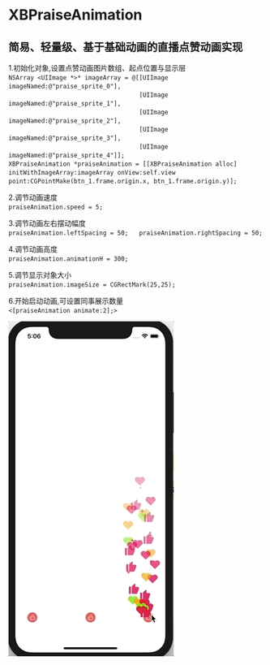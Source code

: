# XBPraiseAnimation
## 简易、轻量级、基于基础动画的直播点赞动画实现  

1.初始化对象,设置点赞动画图片数组、起点位置与显示层  
`NSArray <UIImage *>* imageArray = @[[UIImage imageNamed:@"praise_sprite_0"],`  
`                                    [UIImage imageNamed:@"praise_sprite_1"],`  
`                                    [UIImage imageNamed:@"praise_sprite_2"],`  
`                                    [UIImage imageNamed:@"praise_sprite_3"],`  
`                                    [UIImage imageNamed:@"praise_sprite_4"]];`    
`XBPraiseAnimation *praiseAnimation = [[XBPraiseAnimation alloc] initWithImageArray:imageArray onView:self.view point:CGPointMake(btn_1.frame.origin.x, btn_1.frame.origin.y)];`  

2.调节动画速度  
`praiseAnimation.speed = 5;`   

3.调节动画左右摆动幅度  
`praiseAnimation.leftSpacing = 50;  
praiseAnimation.rightSpacing = 50;`  

4.调节动画高度  
`praiseAnimation.animationH = 300;`  

5.调节显示对象大小  
`praiseAnimation.imageSize = CGRectMark(25,25);`  

6.开始启动动画,可设置同事展示数量  
`<[praiseAnimation animate:2];>`  

![image text](https://github.com/Simbabo/XBPraiseAnimation/blob/master/demo_pictures.gif)
